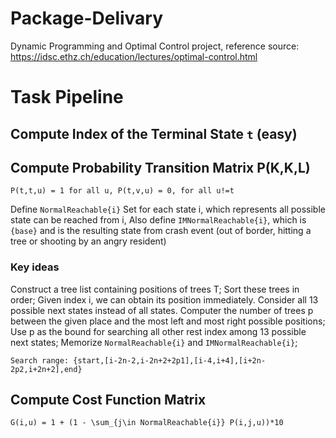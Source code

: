 # Package-Delivary
Dynamic Programming and Optimal Control project, reference source: https://idsc.ethz.ch/education/lectures/optimal-control.html

# Task Pipeline
## Compute Index of the Terminal State ```t``` (easy)
## Compute Probability Transition Matrix P(K,K,L)

```
P(t,t,u) = 1 for all u, P(t,v,u) = 0, for all u!=t
```
Define ```NormalReachable{i}``` Set for each state i, which represents all possible state can be reached from i, Also define ```IMNormalReachable{i}```, which is ```{base}``` and is the resulting state from crash event (out of border, hitting a tree or shooting by an angry resident)
### Key ideas
Construct a tree list containing positions of trees T; Sort these trees in order;
Given index i, we can obtain its position immediately. Consider all 13 possible next states instead of all states. 
Computer the number of trees p between the given place and the most left and most right possible positions;
Use p as the bound for searching all other rest index among 13 possible next states;
Memorize ```NormalReachable{i}``` and ```IMNormalReachable{i}```;
```
Search range: {start,[i-2n-2,i-2n+2+2p1],[i-4,i+4],[i+2n-2p2,i+2n+2],end}
```
## Compute Cost Function Matrix
```
G(i,u) = 1 + (1 - \sum_{j\in NormalReachable{i}} P(i,j,u))*10
```

